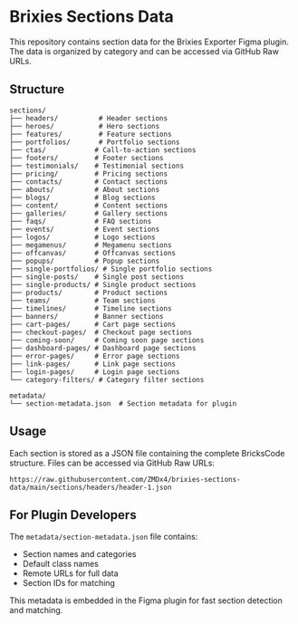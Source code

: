 # Brixies Sections Data

This repository contains section data for the Brixies Exporter Figma plugin. The data is organized by category and can be accessed via GitHub Raw URLs.

## Structure

```
sections/
├── headers/          # Header sections
├── heroes/           # Hero sections  
├── features/         # Feature sections
├── portfolios/       # Portfolio sections
├── ctas/            # Call-to-action sections
├── footers/         # Footer sections
├── testimonials/    # Testimonial sections
├── pricing/         # Pricing sections
├── contacts/        # Contact sections
├── abouts/          # About sections
├── blogs/           # Blog sections
├── content/         # Content sections
├── galleries/       # Gallery sections
├── faqs/            # FAQ sections
├── events/          # Event sections
├── logos/           # Logo sections
├── megamenus/       # Megamenu sections
├── offcanvas/       # Offcanvas sections
├── popups/          # Popup sections
├── single-portfolios/ # Single portfolio sections
├── single-posts/    # Single post sections
├── single-products/ # Single product sections
├── products/        # Product sections
├── teams/           # Team sections
├── timelines/       # Timeline sections
├── banners/         # Banner sections
├── cart-pages/      # Cart page sections
├── checkout-pages/  # Checkout page sections
├── coming-soon/     # Coming soon page sections
├── dashboard-pages/ # Dashboard page sections
├── error-pages/     # Error page sections
├── link-pages/      # Link page sections
├── login-pages/     # Login page sections
└── category-filters/ # Category filter sections

metadata/
└── section-metadata.json  # Section metadata for plugin
```

## Usage

Each section is stored as a JSON file containing the complete BricksCode structure. Files can be accessed via GitHub Raw URLs:

```
https://raw.githubusercontent.com/ZMDx4/brixies-sections-data/main/sections/headers/header-1.json
```

## For Plugin Developers

The `metadata/section-metadata.json` file contains:
- Section names and categories
- Default class names
- Remote URLs for full data
- Section IDs for matching

This metadata is embedded in the Figma plugin for fast section detection and matching. 
